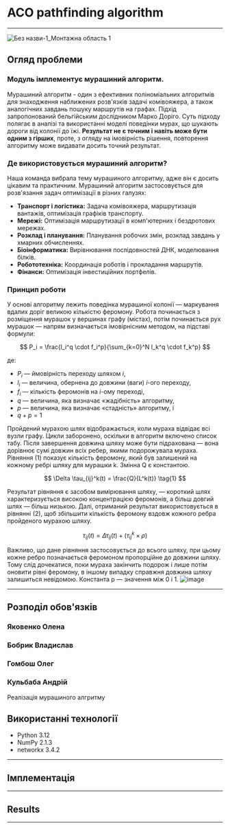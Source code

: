 # ACO pathfinding algorithm
___
![Без назви-1_Монтажна область 1](https://github.com/user-attachments/assets/937e8306-bd11-4410-ada7-a1752e1f5e71)

## Огляд проблеми
### Модуль імплементує мурашиний алгоритм. 

Мурашиний алгоритм - один з ефективних поліноміальних алгоритмів для знаходження наближених розв'язків задачі комівояжера, а також аналогічних завдань пошуку маршрутів на графах. Підхід запропонований бельгійським дослідником Марко Доріго. Суть підходу полягає в аналізі та використанні моделі поведінки мурах, що шукають дороги від колонії до їжі.
**Результат не є точним і навіть може бути одним з гірших**, проте, з огляду на імовірність рішення, повторення алгоритму може видавати досить точний результат. 

### Де використовується мурашиний алгоритм?
Наша команда вибрала тему мурашиного алгоритму, адже він є досить цікавим та практичним.
Мурашиний алгоритм застосовується для розв'язання задач оптимізації в різних галузях:

- **Транспорт і логістика:** Задача комівояжера, маршрутизація вантажів, оптимізація графіків транспорту.
- **Мережі:** Оптимізація маршрутизації в комп'ютерних і бездротових мережах.
- **Розклад і планування:** Планування робочих змін, розклад завдань у хмарних обчисленнях.
- **Біоінформатика:** Вирівнювання послідовностей ДНК, моделювання білків.
- **Робототехніка:** Координація роботів і прокладання маршрутів.
- **Фінанси:** Оптимізація інвестиційних портфелів.

### Принцип роботи
У основі алгоритму лежить поведінка мурашиної колонії — маркування вдалих доріг великою кількістю феромону. Робота починається з розміщення мурашок у вершинах графу (містах), потім починається рух мурашок — напрям визначається імовірнісним методом, на підставі формули:

$$
P_i = \frac{l_i^q \cdot f_i^p}{\sum_{k=0}^N l_k^q \cdot f_k^p}
$$

де:

- $P_i$ — ймовірність переходу шляхом $i$,
- $l_i$ — величина, обернена до довжини (ваги) $i$-ого переходу,
- $f_i$ — кількість феромонів на $i$-ому переході,
- $q$ — величина, яка визначає «жадібність» алгоритму,
- $p$ — величина, яка визначає «стадність» алгоритму, і
- $q + p = 1$

Пройдений мурахою шлях відображається, коли мураха відвідає всі вузли графу. Цикли заборонено, оскільки в алгоритм включено список табу. Після завершення довжина шляху може бути підрахована — вона дорівнює сумі довжин всіх ребер, якими подорожувала мураха. Рівняння (1) показує кількість феромону, який був залишений на кожному ребрі шляху для мурашки k. Змінна Q є константою.

$$
\Delta \tau_{ij}^k(t) = \frac{Q}{L^k(t)} \tag{1}
$$

Результат рівняння є засобом вимірювання шляху, — короткий шлях характеризується високою концентрацією феромонів, а більш довгий шлях — більш низькою. Далі, отриманий результат використовується в рівнянні (2), щоб збільшити кількість феромону вздовж кожного ребра пройденого мурахою шляху.

$$
\tau_{ij}(t) = \Delta \tau_{ij}(t) + (\tau_{ij}^k \times \rho) \tag{2}
$$

Важливо, що дане рівняння застосовується до всього шляху, при цьому кожне ребро позначається феромоном пропорційне до довжини шляху. Тому слід дочекатися, поки мураха закінчить подорож і лише потім оновити рівні феромону, в іншому випадку справжня довжина шляху залишиться невідомою. Константа p — значення між 0 і 1. 
![image](https://github.com/user-attachments/assets/167b03b0-da98-442b-945b-d80a96202c89)



___
## Розподіл обов'язків 

### Яковенко Олена 

### Бобрик Владислав

### Гомбош Олег

### Кульбаба Андрій
Реалізація мурашиного алгритму

## Використанні технології
- Python 3.12
- NumPy 2.1.3
- networkx 3.4.2

___
## Імплементація 
___
## Results
___
